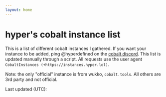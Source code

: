 ```yaml
---
layout: home
---
```

# hyper's cobalt instance list
This is a list of different cobalt instances I gathered. If you want your instance to be added, ping @hyperdefined on the [cobalt discord](https://discord.gg/pQPt8HBUPu). This list is updated manually through a script. All requests use the user agent `CobaltInstances (+https://instances.hyper.lol)`.

Note: the only "official" instance is from wukko, <code>cobalt.tools</code>. All others are 3rd party and not official.

Last updated (UTC): <TIME>

<TABLE>